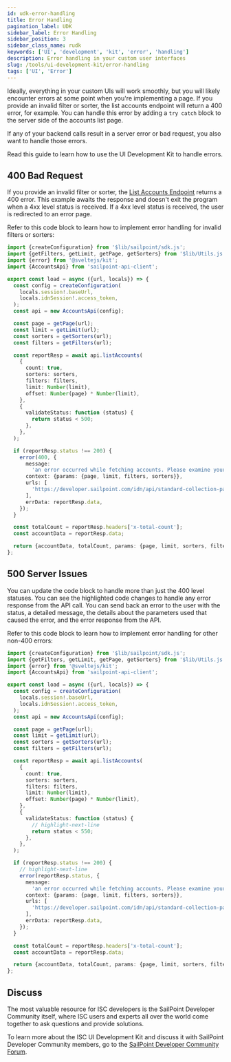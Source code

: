 ```yaml
---
id: udk-error-handling
title: Error Handling
pagination_label: UDK
sidebar_label: Error Handling
sidebar_position: 3
sidebar_class_name: rudk
keywords: ['UI', 'development', 'kit', 'error', 'handling']
description: Error handling in your custom user interfaces
slug: /tools/ui-development-kit/error-handling
tags: ['UI', 'Error']
---
```


Ideally, everything in your custom UIs will work smoothly, but you will likely encounter errors at some point when you're implementing a page. If you provide an invalid filter or sorter, the list accounts endpoint will return a 400 error, for example. You can handle this error by adding a `try catch` block to the server side of the accounts list page.

If any of your backend calls result in a server error or bad request, you also want to handle those errors.

Read this guide to learn how to use the UI Development Kit to handle errors.

## 400 Bad Request

If you provide an invalid filter or sorter, the [List Accounts Endpoint](https://developer.sailpoint.com/docs/api/v3/list-accounts) returns a 400 error. This example awaits the response and doesn't exit the program when a 4xx level status is received. If a 4xx level status is received, the user is redirected to an error page.

Refer to this code block to learn how to implement error handling for invalid filters or sorters:

```typescript
import {createConfiguration} from '$lib/sailpoint/sdk.js';
import {getFilters, getLimit, getPage, getSorters} from '$lib/Utils.js';
import {error} from '@sveltejs/kit';
import {AccountsApi} from 'sailpoint-api-client';

export const load = async ({url, locals}) => {
  const config = createConfiguration(
    locals.session!.baseUrl,
    locals.idnSession!.access_token,
  );
  const api = new AccountsApi(config);

  const page = getPage(url);
  const limit = getLimit(url);
  const sorters = getSorters(url);
  const filters = getFilters(url);

  const reportResp = await api.listAccounts(
    {
      count: true,
      sorters: sorters,
      filters: filters,
      limit: Number(limit),
      offset: Number(page) * Number(limit),
    },
    {
      validateStatus: function (status) {
        return status < 500;
      },
    },
  );

  if (reportResp.status !== 200) {
    error(400, {
      message:
        'an error occurred while fetching accounts. Please examine your filters and and sorters and try again.',
      context: {params: {page, limit, filters, sorters}},
      urls: [
        'https://developer.sailpoint.com/idn/api/standard-collection-parameters#filtering-results',
      ],
      errData: reportResp.data,
    });
  }

  const totalCount = reportResp.headers['x-total-count'];
  const accountData = reportResp.data;

  return {accountData, totalCount, params: {page, limit, sorters, filters}};
};
```

## 500 Server Issues

You can update the code block to handle more than just the 400 level statuses. You can see the highlighted code changes to handle any error response from the API call. You can send back an error to the user with the status, a detailed message, the details about the parameters used that caused the error, and the error response from the API.

Refer to this code block to learn how to implement error handling for other non-400 errors:

```typescript
import {createConfiguration} from '$lib/sailpoint/sdk.js';
import {getFilters, getLimit, getPage, getSorters} from '$lib/Utils.js';
import {error} from '@sveltejs/kit';
import {AccountsApi} from 'sailpoint-api-client';

export const load = async ({url, locals}) => {
  const config = createConfiguration(
    locals.session!.baseUrl,
    locals.idnSession!.access_token,
  );
  const api = new AccountsApi(config);

  const page = getPage(url);
  const limit = getLimit(url);
  const sorters = getSorters(url);
  const filters = getFilters(url);

  const reportResp = await api.listAccounts(
    {
      count: true,
      sorters: sorters,
      filters: filters,
      limit: Number(limit),
      offset: Number(page) * Number(limit),
    },
    {
      validateStatus: function (status) {
        // highlight-next-line
        return status < 550;
      },
    },
  );

  if (reportResp.status !== 200) {
    // highlight-next-line
    error(reportResp.status, {
      message:
        'an error occurred while fetching accounts. Please examine your filters and and sorters and try again.',
      context: {params: {page, limit, filters, sorters}},
      urls: [
        'https://developer.sailpoint.com/idn/api/standard-collection-parameters#filtering-results',
      ],
      errData: reportResp.data,
    });
  }

  const totalCount = reportResp.headers['x-total-count'];
  const accountData = reportResp.data;

  return {accountData, totalCount, params: {page, limit, sorters, filters}};
};
```

## Discuss

The most valuable resource for ISC developers is the SailPoint Developer Community itself, where ISC users and experts all over the world come together to ask questions and provide solutions.

To learn more about the ISC UI Development Kit and discuss it with SailPoint Developer Community members, go to the [SailPoint Developer Community Forum](https://developer.sailpoint.com/discuss/c/identity-security-cloud/6).

